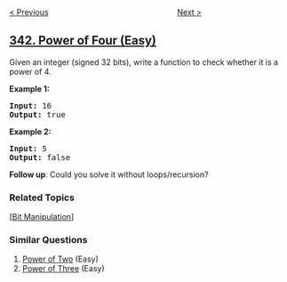 <!--|This file generated by command(leetcode description); DO NOT EDIT.    |-->
<!--+----------------------------------------------------------------------+-->
<!--|@author    openset <openset.wang@gmail.com>                           |-->
<!--|@link      https://github.com/openset                                 |-->
<!--|@home      https://github.com/tonymontaro/leetcode-hints                        |-->
<!--+----------------------------------------------------------------------+-->

[< Previous](https://github.com/tonymontaro/leetcode-hints/tree/master/problems/flatten-nested-list-iterator "Flatten Nested List Iterator")
　　　　　　　　　　　　　　　　
[Next >](https://github.com/tonymontaro/leetcode-hints/tree/master/problems/integer-break "Integer Break")

## [342. Power of Four (Easy)](https://leetcode.com/problems/power-of-four "4的幂")

<p>Given an integer (signed 32 bits), write a function to check whether it is a power of 4.</p>

<p><strong>Example 1:</strong></p>

<pre>
<strong>Input: </strong><span id="example-input-1-1">16</span>
<strong>Output: </strong><span id="example-output-1">true</span>
</pre>

<div>
<p><strong>Example 2:</strong></p>

<pre>
<strong>Input: </strong><span id="example-input-2-1">5</span>
<strong>Output: </strong><span id="example-output-2">false</span></pre>
</div>

<p><b>Follow up</b>: Could you solve it without loops/recursion?</p>

### Related Topics
  [[Bit Manipulation](https://github.com/tonymontaro/leetcode-hints/tree/master/tag/bit-manipulation/README.md)]

### Similar Questions
  1. [Power of Two](https://github.com/tonymontaro/leetcode-hints/tree/master/problems/power-of-two) (Easy)
  1. [Power of Three](https://github.com/tonymontaro/leetcode-hints/tree/master/problems/power-of-three) (Easy)
